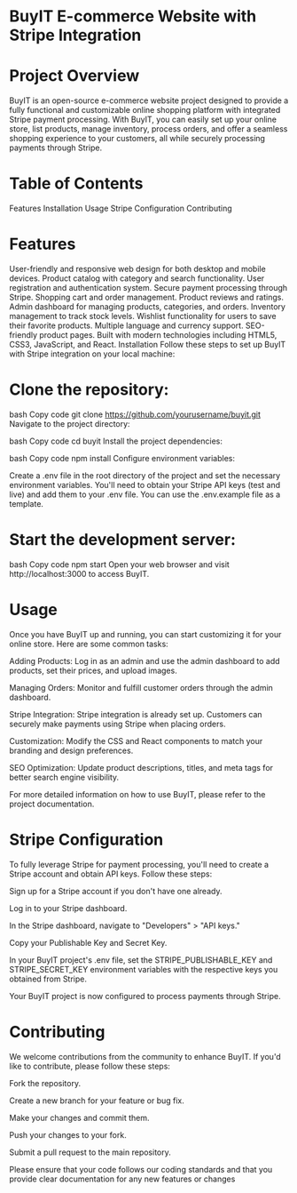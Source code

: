 # BuyIT E-commerce Website with Stripe Integration

# Project Overview
BuyIT is an open-source e-commerce website project designed to provide a fully functional and customizable online shopping platform with integrated Stripe payment processing. With BuyIT, you can easily set up your online store, list products, manage inventory, process orders, and offer a seamless shopping experience to your customers, all while securely processing payments through Stripe.

# Table of Contents
Features
Installation
Usage
Stripe Configuration
Contributing

# Features
User-friendly and responsive web design for both desktop and mobile devices.
Product catalog with category and search functionality.
User registration and authentication system.
Secure payment processing through Stripe.
Shopping cart and order management.
Product reviews and ratings.
Admin dashboard for managing products, categories, and orders.
Inventory management to track stock levels.
Wishlist functionality for users to save their favorite products.
Multiple language and currency support.
SEO-friendly product pages.
Built with modern technologies including HTML5, CSS3, JavaScript, and React.
Installation
Follow these steps to set up BuyIT with Stripe integration on your local machine:

# Clone the repository:

bash
Copy code
git clone https://github.com/yourusername/buyit.git
Navigate to the project directory:

bash
Copy code
cd buyit
Install the project dependencies:

bash
Copy code
npm install
Configure environment variables:

Create a .env file in the root directory of the project and set the necessary environment variables. You'll need to obtain your Stripe API keys (test and live) and add them to your .env file. You can use the .env.example file as a template.

# Start the development server:

bash
Copy code
npm start
Open your web browser and visit http://localhost:3000 to access BuyIT.

# Usage
Once you have BuyIT up and running, you can start customizing it for your online store. Here are some common tasks:

Adding Products: Log in as an admin and use the admin dashboard to add products, set their prices, and upload images.

Managing Orders: Monitor and fulfill customer orders through the admin dashboard.

Stripe Integration: Stripe integration is already set up. Customers can securely make payments using Stripe when placing orders.

Customization: Modify the CSS and React components to match your branding and design preferences.

SEO Optimization: Update product descriptions, titles, and meta tags for better search engine visibility.

For more detailed information on how to use BuyIT, please refer to the project documentation.

# Stripe Configuration
To fully leverage Stripe for payment processing, you'll need to create a Stripe account and obtain API keys. Follow these steps:

Sign up for a Stripe account if you don't have one already.

Log in to your Stripe dashboard.

In the Stripe dashboard, navigate to "Developers" > "API keys."

Copy your Publishable Key and Secret Key.

In your BuyIT project's .env file, set the STRIPE_PUBLISHABLE_KEY and STRIPE_SECRET_KEY environment variables with the respective keys you obtained from Stripe.

Your BuyIT project is now configured to process payments through Stripe.

# Contributing
We welcome contributions from the community to enhance BuyIT. If you'd like to contribute, please follow these steps:

Fork the repository.

Create a new branch for your feature or bug fix.

Make your changes and commit them.

Push your changes to your fork.

Submit a pull request to the main repository.

Please ensure that your code follows our coding standards and that you provide clear documentation for any new features or changes
